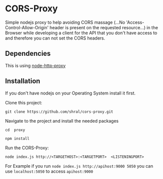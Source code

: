 # CORS-Proxy

Simple nodejs proxy to help avoiding CORS massage (...No 'Access-Control-Allow-Origin' header is present on the requested resource...) in the Browser while developing a client for the API that you don't have access to and therefore you can not set the CORS headers.

## Dependencies
This is using [node-http-proxy](https://github.com/nodejitsu/node-http-proxy)

## Installation
If you don't have nodejs on your Operating System install it first.

Clone this project:

`git clone https://github.com/shral/cors-proxy.git`

Navigate to the project and install the needed packages

`cd  proxy`

`npm install`

Run the CORS-Proxy:

`node index.js http://<TARGETHOST>:<TARGETPORT>  <LISTENINGPORT>`

For Example if you run `node index.js http://apihost:9000 5050` you  can use `localhost:5050` to access `apihost:9000`


